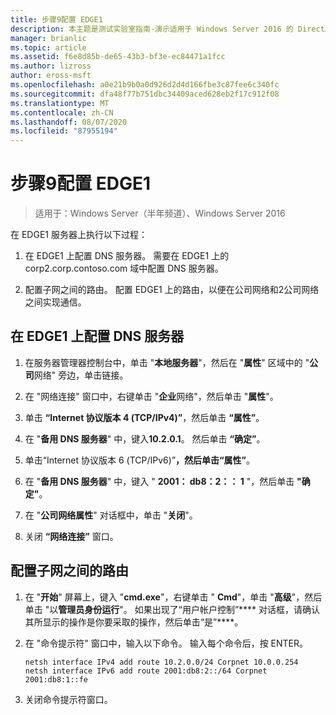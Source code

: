 ```yaml
---
title: 步骤9配置 EDGE1
description: 本主题是测试实验室指南-演示适用于 Windows Server 2016 的 DirectAccess 多站点部署的一部分
manager: brianlic
ms.topic: article
ms.assetid: f6e8d85b-de65-43b3-bf3e-ec84471a1fcc
ms.author: lizross
author: eross-msft
ms.openlocfilehash: a0e21b9b0a0d926d2d4d166fbe3c87fee6c340fc
ms.sourcegitcommit: dfa48f77b751dbc34409aced628eb2f17c912f08
ms.translationtype: MT
ms.contentlocale: zh-CN
ms.lasthandoff: 08/07/2020
ms.locfileid: "87955194"
---
```

# <a name="step-9-configure-edge1"></a>步骤9配置 EDGE1

>适用于：Windows Server（半年频道）、Windows Server 2016

在 EDGE1 服务器上执行以下过程：

1. 在 EDGE1 上配置 DNS 服务器。 需要在 EDGE1 上的 corp2.corp.contoso.com 域中配置 DNS 服务器。

2. 配置子网之间的路由。 配置 EDGE1 上的路由，以便在公司网络和2公司网络之间实现通信。

## <a name="configure-the-dns-servers-on-edge1"></a><a name="IPv6"></a>在 EDGE1 上配置 DNS 服务器

1.  在服务器管理器控制台中，单击 "**本地服务器**"，然后在 "**属性**" 区域中的 "**公司**网络" 旁边，单击链接。

2.  在 "网络连接" 窗口中，右键单击 "**企业**网络"，然后单击 "**属性**"。

3.  单击 **“Internet 协议版本 4 (TCP/IPv4)”**，然后单击 **“属性”**。

4.  在 "**备用 DNS 服务器**" 中，键入**10.2.0.1**。 然后单击 **“确定”**。

5.  单击“Internet 协议版本 6 (TCP/IPv6)”****，然后单击“属性”****。

6.  在 "**备用 DNS 服务器**" 中，键入 " **2001： db8：2：： 1** "，然后单击 **"确定"**。

7.  在 "**公司网络属性**" 对话框中，单击 "**关闭**"。

8.  关闭 **“网络连接”** 窗口。

## <a name="configure-routing-between-subnets"></a><a name="ConfigRouting"></a>配置子网之间的路由

1.  在 "**开始**" 屏幕上，键入 "**cmd.exe**"，右键单击 " **Cmd**"，单击 "**高级**"，然后单击 "以**管理员身份运行**"。 如果出现了“用户帐户控制”**** 对话框，请确认其所显示的操作是你要采取的操作，然后单击“是”****。

2.  在 "命令提示符" 窗口中，输入以下命令。 输入每个命令后，按 ENTER。

    ```
    netsh interface IPv4 add route 10.2.0.0/24 Corpnet 10.0.0.254
    netsh interface IPv6 add route 2001:db8:2::/64 Corpnet 2001:db8:1::fe
    ```

3.  关闭命令提示符窗口。



